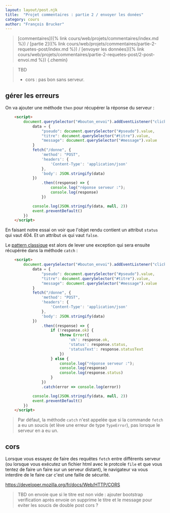 ```yaml
---
layout: layout/post.njk 
title:  "Projet commentaires : partie 2 / envoyer les donées"
category: cours
author: "François Brucker"
---
```


> [commentaires]({% link cours/web/projets/commentaires/index.md %}) / [partie 2]({% link cours/web/projets/commentaires/partie-2-requetes-post/index.md %}) / [envoyer les données]({% link cours/web/projets/commentaires/partie-2-requetes-post/2-post-envoi.md %})
{.chemin}

> TBD 
> * cors : pas bon sans serveur.
> 
## gérer les erreurs

On va ajouter une méthode `then` pour récupérer la réponse du serveur :

```html
    <script>
        document.querySelector("#bouton_envoi").addEventListener("click", (event) => {
            data = {
                "pseudo": document.querySelector("#pseudo").value,
                "titre": document.querySelector("#titre").value,
                "message": document.querySelector("#message").value
            }
            fetch("/donne", {
                'method': "POST",
                'headers': {
                    'Content-Type': 'application/json'
                },
                'body': JSON.stringify(data)
            })
                .then((response) => {
                    console.log("réponse serveur :");
                    console.log(response)
                })

            console.log(JSON.stringify(data, null, 2))
            event.preventDefault()
        })
    </script>
```

En faisant notre essai on voir que l'objet rendu contient un attribut `status` qui vaut 404. Et un attribut `ok` qui vaut `false`.

Le [pattern classique](https://dev.to/anchobies/when-that-s-not-so-fetch-error-handling-with-fetch-4cce) est alors de lever une exception qui sera ensuite récupérée dans la méthode `catch` :

```html
    <script>
        document.querySelector("#bouton_envoi").addEventListener("click", (event) => {
            data = {
                "pseudo": document.querySelector("#pseudo").value,
                "titre": document.querySelector("#titre").value,
                "message": document.querySelector("#message").value
            }
            fetch("/donne", {
                'method': "POST",
                'headers': {
                    'Content-Type': 'application/json'
                },
                'body': JSON.stringify(data)
            })
                .then((response) => {
                    if (!response.ok) {
                        throw Error({
                            'ok': response.ok,
                            'status': response.status,
                            'statusText': response.statusText
                        })
                    } else {
                        console.log("réponse serveur :");
                        console.log(response)
                        console.log(response.status)
                    }
                })
                .catch(error => console.log(error))

            console.log(JSON.stringify(data, null, 2))
            event.preventDefault()
        })
    </script>
```

> Par défaut, la méthode `catch` n'est appelée que si la commande `fetch` a eu un soucis (et lève une erreur de type `TypeError`), pas lorsque le serveur en a eu un.

## cors

Lorsque vous essayez de faire des requêtes `fetch` entre différents serveur (ou lorsque vous exécutez un fichier html avec le protcole `file` et que vous tentez de faire un faire sur un serveur distant), le navigateur va vous interdire de le faire car c'est une faille de sécurité.

<https://developer.mozilla.org/fr/docs/Web/HTTP/CORS>


> TBD
> on envoie que si le titre est non vide : ajouter bootstrap verification
> après envoie on supprime le titre et le message pour eviter les soucis de double post
> cors ?